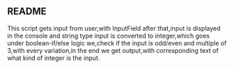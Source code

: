 ## README

This script gets input from user,with InputField after that,input is displayed in the console and string type input is converted to integer,which goes under boolean-if/else logic
we,check if the input is odd/even and multiple of 3,with every variation,in the end we get output,with corresponding text of what kind of integer is the input.
